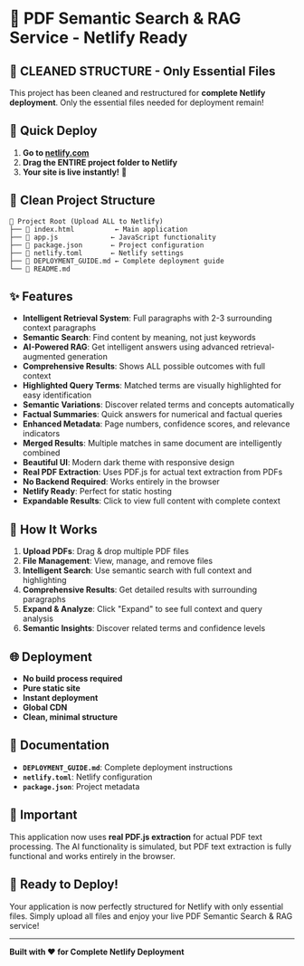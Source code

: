 # 🚀 PDF Semantic Search & RAG Service - Netlify Ready

## 📁 **CLEANED STRUCTURE - Only Essential Files**

This project has been cleaned and restructured for **complete Netlify deployment**. Only the essential files needed for deployment remain!

## 🎯 **Quick Deploy**

1. **Go to [netlify.com](https://netlify.com)**
2. **Drag the ENTIRE project folder to Netlify**
3. **Your site is live instantly!** 🎉

## 📁 **Clean Project Structure**

```
📁 Project Root (Upload ALL to Netlify)
├── 📄 index.html          ← Main application
├── 📄 app.js             ← JavaScript functionality
├── 📄 package.json       ← Project configuration
├── 📄 netlify.toml       ← Netlify settings
├── 📄 DEPLOYMENT_GUIDE.md ← Complete deployment guide
└── 📄 README.md
```

## ✨ **Features**

- **Intelligent Retrieval System**: Full paragraphs with 2-3 surrounding context paragraphs
- **Semantic Search**: Find content by meaning, not just keywords
- **AI-Powered RAG**: Get intelligent answers using advanced retrieval-augmented generation
- **Comprehensive Results**: Shows ALL possible outcomes with full context
- **Highlighted Query Terms**: Matched terms are visually highlighted for easy identification
- **Semantic Variations**: Discover related terms and concepts automatically
- **Factual Summaries**: Quick answers for numerical and factual queries
- **Enhanced Metadata**: Page numbers, confidence scores, and relevance indicators
- **Merged Results**: Multiple matches in same document are intelligently combined
- **Beautiful UI**: Modern dark theme with responsive design
- **Real PDF Extraction**: Uses PDF.js for actual text extraction from PDFs
- **No Backend Required**: Works entirely in the browser
- **Netlify Ready**: Perfect for static hosting
- **Expandable Results**: Click to view full content with complete context

## 🔧 **How It Works**

1. **Upload PDFs**: Drag & drop multiple PDF files
2. **File Management**: View, manage, and remove files
3. **Intelligent Search**: Use semantic search with full context and highlighting
4. **Comprehensive Results**: Get detailed results with surrounding paragraphs
5. **Expand & Analyze**: Click "Expand" to see full context and query analysis
6. **Semantic Insights**: Discover related terms and confidence levels

## 🌐 **Deployment**

- **No build process required**
- **Pure static site**
- **Instant deployment**
- **Global CDN**
- **Clean, minimal structure**

## 📖 **Documentation**

- **`DEPLOYMENT_GUIDE.md`**: Complete deployment instructions
- **`netlify.toml`**: Netlify configuration
- **`package.json`**: Project metadata

## 🚨 **Important**

This application now uses **real PDF.js extraction** for actual PDF text processing. The AI functionality is simulated, but PDF text extraction is fully functional and works entirely in the browser.

## 🎉 **Ready to Deploy!**

Your application is now perfectly structured for Netlify with only essential files. Simply upload all files and enjoy your live PDF Semantic Search & RAG service!

---

**Built with ❤️ for Complete Netlify Deployment**